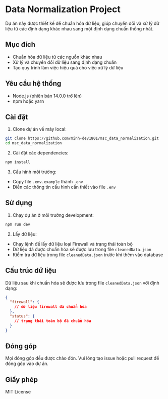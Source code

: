 # Data Normalization Project

Dự án này được thiết kế để chuẩn hóa dữ liệu, giúp chuyển đổi và xử lý dữ liệu từ các định dạng khác nhau sang một định dạng chuẩn thống nhất.

## Mục đích

- Chuẩn hóa dữ liệu từ các nguồn khác nhau
- Xử lý và chuyển đổi dữ liệu sang định dạng chuẩn
- Tạo quy trình làm việc hiệu quả cho việc xử lý dữ liệu

## Yêu cầu hệ thống

- Node.js (phiên bản 14.0.0 trở lên)
- npm hoặc yarn

## Cài đặt

1. Clone dự án về máy local:

```bash
git clone https://github.com/minh-dev1801/msc_data_normalization.git
cd msc_data_normalization
```

2. Cài đặt các dependencies:

```bash
npm install
```

3. Cấu hình môi trường:

- Copy file `.env.example` thành `.env`
- Điền các thông tin cấu hình cần thiết vào file `.env`

## Sử dụng

1. Chạy dự án ở môi trường development:

```bash
npm run dev
```

2. Lấy dữ liệu:

- Chạy lệnh để lấy dữ liệu loại Firewall và trạng thái toàn bộ
- Dữ liệu đã được chuẩn hóa sẽ được lưu trong file `cleanedData.json`
- Kiểm tra dữ liệu trong file `cleanedData.json` trước khi thêm vào database

## Cấu trúc dữ liệu

Dữ liệu sau khi chuẩn hóa sẽ được lưu trong file `cleanedData.json` với định dạng:

```json
{
  "firewall": {
    // dữ liệu firewall đã chuẩn hóa
  },
  "status": {
    // trạng thái toàn bộ đã chuẩn hóa
  }
}
```

## Đóng góp

Mọi đóng góp đều được chào đón. Vui lòng tạo issue hoặc pull request để đóng góp vào dự án.

## Giấy phép

MIT License
